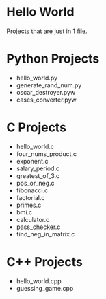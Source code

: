 # Hello World
Projects that are just in 1 file.

# Python Projects
- hello_world.py
- generate_rand_num.py
- oscar_destroyer.pyw
- cases_converter.pyw

# C Projects
- hello_world.c
- four_nums_product.c
- exponent.c
- salary_period.c
- greatest_of_3.c
- pos_or_neg.c
- fibonacci.c
- factorial.c
- primes.c
- bmi.c
- calculator.c
- pass_checker.c
- find_neg_in_matrix.c

# C++ Projects
- hello_world.cpp
- guessing_game.cpp
